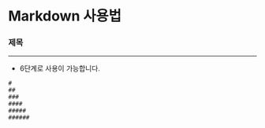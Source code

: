 # Markdown 사용법


### 제목
-------------------------
+ 6단계로 사용이 가능합니다.
```
#
##
###
####
#####
######
```

